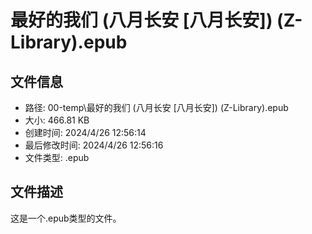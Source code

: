 ﻿# 最好的我们 (八月长安 [八月长安]) (Z-Library).epub

## 文件信息
- 路径: 00-temp\最好的我们 (八月长安 [八月长安]) (Z-Library).epub
- 大小: 466.81 KB
- 创建时间: 2024/4/26 12:56:14
- 最后修改时间: 2024/4/26 12:56:16
- 文件类型: .epub

## 文件描述
这是一个.epub类型的文件。

